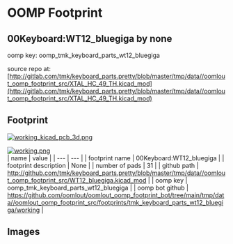# OOMP Footprint  
## 00Keyboard:WT12_bluegiga  by none  
  
oomp key: oomp_tmk_keyboard_parts_wt12_bluegiga  
  
source repo at: [http://gitlab.com/tmk/keyboard_parts.pretty/blob/master/tmp/data//oomlout_oomp_footprint_src/XTAL_HC_49_TH.kicad_mod](http://gitlab.com/tmk/keyboard_parts.pretty/blob/master/tmp/data//oomlout_oomp_footprint_src/XTAL_HC_49_TH.kicad_mod)  
## Footprint  
  
[![working_kicad_pcb_3d.png](working_kicad_pcb_3d_600.png)](working_kicad_pcb_3d.png)  
  
[![working.png](working_600.png)](working.png)  
| name | value | 
| --- | --- | 
| footprint name | 00Keyboard:WT12_bluegiga | 
| footprint description | None | 
| number of pads | 31 | 
| github path | http://github.com/tmk/keyboard_parts.pretty/blob/master/tmp/data//oomlout_oomp_footprint_src/WT12_bluegiga.kicad_mod | 
| oomp key | oomp_tmk_keyboard_parts_wt12_bluegiga | 
| oomp bot github | https://github.com/oomlout/oomlout_oomp_footprint_bot/tree/main/tmp/data//oomlout_oomp_footprint_src/footprints/tmk_keyboard_parts_wt12_bluegiga/working | 
## Images  
